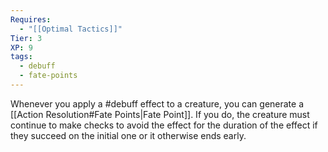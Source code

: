 ```yaml
---
Requires:
  - "[[Optimal Tactics]]"
Tier: 3
XP: 9
tags:
  - debuff
  - fate-points
---
```

Whenever you apply a #debuff effect to a creature, you can generate a [[Action Resolution#Fate Points|Fate Point]]. If you do, the creature must continue to make checks to avoid the effect for the duration of the effect if they succeed on the initial one or it otherwise ends early.